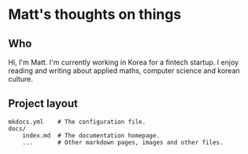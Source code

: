 # Matt's thoughts on things

## Who

Hi, I'm Matt. I'm currently working in Korea for a fintech startup. I enjoy reading and writing about applied maths, computer science and korean culture.

## Project layout

    mkdocs.yml    # The configuration file.
    docs/
        index.md  # The documentation homepage.
        ...       # Other markdown pages, images and other files.
